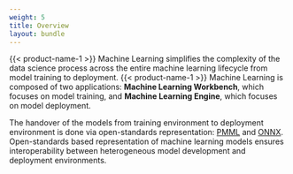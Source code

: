 ```yaml
---
weight: 5
title: Overview
layout: bundle
---
```


{{< product-name-1 >}} Machine Learning simplifies the complexity of the data science process across the entire machine learning lifecycle from model training to deployment. {{< product-name-1 >}} Machine Learning is composed of two applications: **Machine Learning Workbench**, which focuses on model training, and **Machine Learning Engine**, which focuses on model deployment.

The handover of the models from training environment to deployment environment is done via open-standards representation: [PMML](http://dmg.org/pmml/v4-4-1/GeneralStructure.html) and [ONNX](https://onnx.ai/). Open-standards based representation of machine learning models ensures interoperability between heterogeneous model development and deployment environments.
